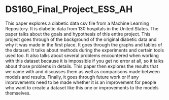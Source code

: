 # DS160_Final_Project_ESS_AH

This paper explores a diabetic data csv file from a Machine Learning Repository. It is diabetic data from 130 hospitals in the United States. The paper talks about the goals and hypothesis of this entire project. This project goes through of the background of the original diabetic data and why it was made in the first place. It goes through the graphs and tables of the dataset. It talks about methods during the experiments and certain tools used too. It also talks about several problems encountered when working with this dataset because it is impossible if you get no error at all, so it talks about those problems in details. This paper then explores the results that we came with and discusses them as well as comparisons made between models and results. Finally, it goes through future work or if any improvements need to be made whether it is an improvement for people who want to create a dataset like this one or improvements to the models themselves.
